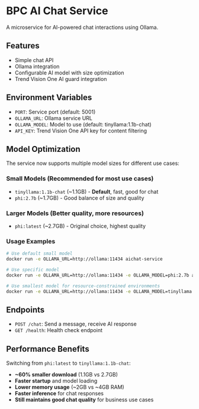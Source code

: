 # BPC AI Chat Service

A microservice for AI-powered chat interactions using Ollama.

## Features
- Simple chat API
- Ollama integration
- Configurable AI model with size optimization
- Trend Vision One AI guard integration

## Environment Variables
- `PORT`: Service port (default: 5001)
- `OLLAMA_URL`: Ollama service URL
- `OLLAMA_MODEL`: Model to use (default: tinyllama:1.1b-chat)
- `API_KEY`: Trend Vision One API key for content filtering

## Model Optimization

The service now supports multiple model sizes for different use cases:

### Small Models (Recommended for most use cases)
- `tinyllama:1.1b-chat` (~1.1GB) - **Default**, fast, good for chat
- `phi:2.7b` (~1.7GB) - Good balance of size and quality

### Larger Models (Better quality, more resources)
- `phi:latest` (~2.7GB) - Original choice, highest quality

### Usage Examples
```bash
# Use default small model
docker run -e OLLAMA_URL=http://ollama:11434 aichat-service

# Use specific model
docker run -e OLLAMA_URL=http://ollama:11434 -e OLLAMA_MODEL=phi:2.7b aichat-service

# Use smallest model for resource-constrained environments
docker run -e OLLAMA_URL=http://ollama:11434 -e OLLAMA_MODEL=tinyllama:1.1b-chat aichat-service
```

## Endpoints
- `POST /chat`: Send a message, receive AI response
- `GET /health`: Health check endpoint

## Performance Benefits

Switching from `phi:latest` to `tinyllama:1.1b-chat`:
- **~60% smaller download** (1.1GB vs 2.7GB)
- **Faster startup** and model loading
- **Lower memory usage** (~2GB vs ~4GB RAM)
- **Faster inference** for chat responses
- **Still maintains good chat quality** for business use cases 
